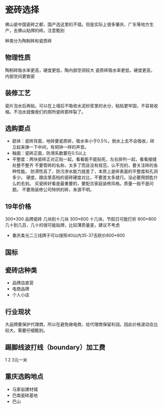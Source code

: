 # 瓷砖选择

佛山是中国瓷砖之都，国产选这里的不错。但是实际上很多肇庆、广东等地方生产，去佛山贴牌的砖。注意甄别

种类分为陶制砖和瓷质砖

## 物理性质

陶制砖吸水率更高，硬度更低，陶内部空洞较大
瓷质砖吸水率更低，硬度更高，内部空间更致密

## 装修工艺

瓷片泡水后再贴，可以在上墙后不吸收水泥砂浆里的水分，粘贴更牢固，不容易收缩。不泡水就像我们的厕所瓷砖那样裂了。

## 选购要点

* 胚体：瓷砖背面，地砖要瓷质砖，吸水率小于0.5%，倒水上去不会吸收，砖立起来弹一下中间，有铜钟一样的声音。
* 釉面：瓷砖正面，防滑系数要在0.5以上
* 平整度：两块瓷砖正对正贴一起，看看能不能贴死，左右排列一起，看看接缝处整不整齐
不要管砖的名称，太多了而且没有规范，认不完的，要关注砖的各种性能。
防滑性高了，防污渗水能力就差了，本质上是砖表面的平整度和孔洞多少。
硬度，跟店里高档的瓷砖硬度对比，不要差太多就行。没必要用钥匙什么的去划。
买瓷砖好看是最重要的，要配合家庭装修风格。质量一般不是问题。
不要用装修公司特供的砖，来源不明。

## 19年价格
300\*300 品牌瓷砖 几块到十几块
300\*600 十几块，节假日可能打折
800\*800 几十到几百，几十的很可能贴牌，比较薄质量差，建议不考虑

* 重庆柔光二三线牌子可以按照40以内35-37去砍价800*800

## 国标

## 瓷砖店种类
* 品牌店直营
* 电商品牌
* 个人小店

## 行业现状
大品牌要保护代理商，所以在避免做电商，给代理商保留利润。因此价格波动会比较大，需要仔细甄别。

## 踢脚线波打线（boundary）加工费
1 2 3元一米 

## 重庆选购地点

* 马家岩建材城
* 巴南瓷砖基地
* 巴山